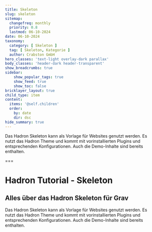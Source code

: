 ```yaml
---
title: Skeleton
slug: skeleton
sitemap:
  changefreq: monthly
  priority: 0.8
  lastmod: 06-10-2024
date: 06-10-2024
taxonomy:
  category: [ Skeleton ]
  tag: [ Skeleton, Kategorie ]
  author: Crabston GmbH
hero_classes: 'text-light overlay-dark parallax'
body_classes: 'header-dark header-transparent'
show_breadcrumbs: true
sidebar:
	show_popular_tags: true
	show_feed: true
	show_toc: false
bricklayer_layout: true
child_type: item
content:
  items: '@self.children'
  order:
    by: date
    dir: dsc
hide_summary: true
---
```


Das Hadron Skeleton kann als Vorlage für Websites genutzt werden. Es nutzt das Hadron Theme und kommt mit vorinstallierten Plugins und entsprechenden Konfigurationen. Auch die Demo-Inhalte sind bereits enthalten.

===

# Hadron Tutorial - Skeleton
## Alles über das Hadron Skeleton für Grav

Das Hadron Skeleton kann als Vorlage für Websites genutzt werden. Es nutzt das Hadron Theme und kommt mit vorinstallierten Plugins und entsprechenden Konfigurationen. Auch die Demo-Inhalte sind bereits enthalten.
